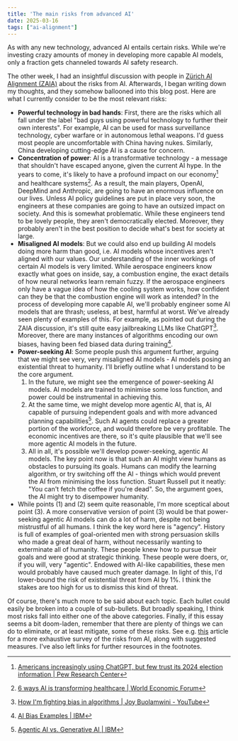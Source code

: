 ```yaml
---
title: 'The main risks from advanced AI'
date: 2025-03-16
tags: ["ai-alignment"]
---
```


As with any new technology, advanced AI entails certain risks. While we're investing crazy amounts of money in developing more capable AI models, only a fraction gets channeled towards AI safety research.

The other week, I had an insightful discussion with people in [Zürich AI Alignment (ZAIA)](https://www.zurich-ai-alignment.com) about the risks from AI. Afterwards, I began writing down my thoughts, and they somehow ballooned into this blog post. Here are what I currently consider to be the most relevant risks:

- **Powerful technology in bad hands**: First, there are the risks which all fall under the label "bad guys using powerful technology to further their own interests". For example, AI can be used for mass surveillance technology, cyber warfare or in autonomous lethal weapons. I'd guess most people are uncomfortable with China having nukes. Similarly, China developing cutting-edge AI is a cause for concern.
- **Concentration of power**: AI is a transformative technology - a message that shouldn't have escaped anyone, given the current AI hype. In the years to come, it's likely to have a profound impact on our economy[^1] and healthcare systems[^2]. As a result, the main players, OpenAI, DeepMind and Anthropic, are going to have an enormous influence on our lives. Unless AI policy guidelines are put in place very soon, the engineers at these companies are going to have an outsized impact on society. And this is somewhat problematic. While these engineers tend to be lovely people, they aren't democratically elected. Moreover, they probably aren't in the best position to decide what's best for society at large.
- **Misaligned AI models**: But we could also end up building AI models doing more harm than good, i.e. AI models whose incentives aren't aligned with our values. Our understanding of the inner workings of certain AI models is very limited. While aerospace engineers know exactly what goes on inside, say, a combustion engine, the exact details of how neural networks learn remain fuzzy. If the aerospace engineers only have a vague idea of how the cooling system works, how confident can they be that the combustion engine will work as intended? In the process of developing more capable AI, we'll probably engineer some AI models that are thrash; useless, at best, harmful at worst. We've already seen plenty of examples of this. For example, as pointed out during the ZAIA discussion, it's still quite easy jailbreaking LLMs like ChatGPT[^3]. Moreover, there are many instances of algorithms encoding our own biases, having been fed biased data during training[^4].
- **Power-seeking AI**: Some people push this argument further, arguing that we might see very, very misaligned AI models - AI models posing an existential threat to humanity. I'll briefly outline what I understand to be the core argument.
    1. In the future, we might see the emergence of power-seeking AI models. AI models are trained to minimise some loss function, and power could be instrumental in achieving this.
    2. At the same time, we might develop more agentic AI, that is, AI capable of pursuing independent goals and with more advanced planning capabilities[^5]. Such AI agents could replace a greater portion of the workforce, and would therefore be very profitable. The economic incentives are there, so it's quite plausible that we'll see more agentic AI models in the future.
    3. All in all, it's possible we'll develop power-seeking, agentic AI models. The key point now is that such an AI might view humans as obstacles to pursuing its goals. Humans can modify the learning algorithm, or try switching off the AI - things which would prevent the AI from minimising the loss function. Stuart Russell put it neatly:  "You can't fetch the coffee if you're dead". So, the argument goes, the AI might try to disempower humanity.
- While points (1) and (2) seem quite reasonable, I'm more sceptical about point (3). A more conservative version of point (3) would be that power-seeking agentic AI models can do a lot of harm, despite not being mistrustful of all humans. I think the key word here is "agency". History is full of examples of goal-oriented men with strong persuasion skills who made a great deal of harm, without necessarily wanting to exterminate all of humanity. These people knew how to pursue their goals and were good at strategic thinking. These people were doers, or, if you will, very "agentic". Endowed with AI-like capabilities, these men would probably have caused much greater damage. In light of this, I'd lower-bound the risk of existential threat from AI by 1%. I think the stakes are too high for us to dismiss this kind of threat.

Of course, there's much more to be said about each topic. Each bullet could easily be broken into a couple of sub-bullets. But broadly speaking, I think most risks fall into either one of the above categories. Finally, if this essay seems a bit doom-laden, remember that there are plenty of things we can do to eliminate, or at least mitigate, some of these risks. See e.g. [this](https://www.lesswrong.com/posts/9dNxz2kjNvPtiZjxj/risks-from-ai-overview-summary) article for a more exhaustive survey of the risks from AI, along with suggested measures. I've also left links for further resources in the footnotes.

[^1]: [Americans increasingly using ChatGPT, but few trust its 2024 election information | Pew Research Center](https://www.pewresearch.org/short-reads/2024/03/26/americans-use-of-chatgpt-is-ticking-up-but-few-trust-its-election-information)
[^2]: [6 ways AI is transforming healthcare | World Economic Forum](https://www.weforum.org/stories/2025/03/ai-transforming-global-health/)
[^3]: [How I&#39;m fighting bias in algorithms | Joy Buolamwini - YouTube](https://www.youtube.com/watch?list=PLj62-wQeg_DhmYphxg70DhPEJcjfmnVEt&v=UG_X_7g63rY&embeds_referring_euri=https%3A%2F%2Fwww.media.mit.edu%2F&source_ve_path=MjM4NTE)
[^3]: [ChatGPT Jailbreak - Computerphile - YouTube](https://www.youtube.com/watch?v=zn2ukSnDqSg)
[^4]: [AI Bias Examples | IBM](https://www.ibm.com/think/topics/shedding-light-on-ai-bias-with-real-world-examples)
[^5]:[Agentic AI vs. Generative AI | IBM](https://www.ibm.com/think/topics/agentic-ai-vs-generative-ai)
